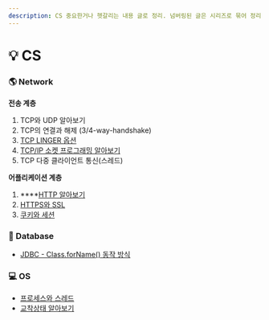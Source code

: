 ```yaml
---
description: CS 중요한거나 헷갈리는 내용 글로 정리. 넘버링된 글은 시리즈로 묶어 정리한 글
---
```


# 💡 CS

### 🌎 Network

**전송 계층**

1. TCP와 UDP 알아보기
2. TCP의 연결과 해제 (3/4-way-handshake)
3. [TCP LINGER 옵션](../../network/linger.md)
4. [TCP/IP 소켓 프로그래밍 알아보기](../../network/socket\_programming.md)
5. TCP 다중 클라이언트 통신(스레드)

**어플리케이션 계층**

1. ****[HTTP 알아보기](../../network/http.md)
2. [HTTPS와 SSL](../../network/ssl.md)
3. [쿠키와 세션](../../network/cookie\_session.md)

### 💌 Database

* [JDBC - Class.forName() 동작 방식](../../database/classforname.md)

### 💻 OS

* [프로세스와 스레드](../../os/proc\_thread.md)
* [교착상태 알아보기](broken-reference)
